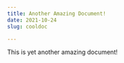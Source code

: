 ```yaml
---
title: Another Amazing Document!
date: 2021-10-24
slug: cooldoc

---
```

This is yet another amazing document!